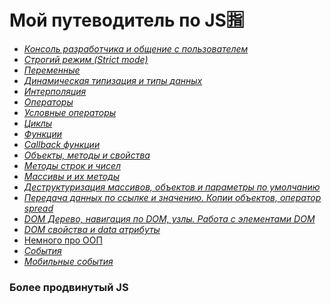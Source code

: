 # Мой путеводитель по JS🈯
- [*Консоль разработчика и общение с пользователем*](https://github.com/Aquariids/MyJS/blob/main/app/Programming/Basic%20js/Browser%20Methods%20and%20console.md 'Консоль разработчика и общение с пользователем')<br>
- [*Строгий режим (Strict mode)*](https://github.com/Aquariids/MyJS/blob/main/app/Programming/Basic%20js/use%20strict.md 'Строгий режим в js')<br>
- [*Переменные*](https://github.com/Aquariids/MyJS/blob/main/app/Programming/Basic%20js/Variables.md 'переменные')<br>
- [*Динамическая типизация и типы данных*](https://github.com/Aquariids/MyJS/blob/main/app/Programming/Basic%20js/Data%20types%20and%20dynamic%20typing.md 'Типы данных')<br>
- [*Интерполяция*](https://github.com/Aquariids/MyJS/blob/main/app/Programming/Basic%20js/Interpolation.md 'Интерполяция')<br>
- [*Операторы*](https://github.com/Aquariids/MyJS/blob/main/app/Programming/Basic%20js/Operators.md 'Операторы')<br>
- [*Условные операторы*](https://github.com/Aquariids/MyJS/blob/main/app/Programming/Basic%20js/if%20and%20switch.md 'Условные операторы')<br>
- [*Циклы*](https://github.com/Aquariids/MyJS/blob/main/app/Programming/Basic%20js/While%20and%20for.md 'Циклы')<br>
- [*Функции*](https://github.com/Aquariids/MyJS/blob/main/app/Programming/Basic%20js/Functions.md 'Функции')<br>
- [*Callback функции*](https://github.com/Aquariids/MyJS/blob/main/app/Programming/Basic%20js/Callback%20functions.md 'callback функции')<br>
- [*Объекты, методы и свойства*](https://github.com/Aquariids/MyJS/blob/main/app/Programming/Basic%20js/Objects%20and%20destructuring.md 'Объекты')<br>
- [*Методы строк и чисел*](https://github.com/Aquariids/MyJS/blob/main/app/Programming/Basic%20js/Methods%20on%20strings%20and%20numbers.md 'Методы строк и чисел')<br>
- [*Массивы и их методы*](https://github.com/Aquariids/MyJS/blob/main/app/Programming/Basic%20js/Arrays%20and%20Destructuring.md 'Методы')<br>
- [*Деструктуризация массивов, объектов и параметры по умолчанию*](https://github.com/Aquariids/MyJS/blob/main/app/Programming/Basic%20js/destr.md 'Деструктуризация')<br>
- [*Передача данных по ссылке и значению. Копии объектов, оператор spread*](https://github.com/Aquariids/MyJS/blob/main/app/Programming/Basic%20js/Copying%20objects%20and%20links.md 'данные по ссылке и значению, копии объектов, оператор spread')<br>
- [*DOM Дерево, навигация по DOM, узлы. Работа с элементами DOM*](https://github.com/Aquariids/MyJS/blob/main/app/Programming/Basic%20js/DOM%20HTML%20Elements.md 'DOM дерево')<br>
- [*DOM свойства и data атрибуты*]()<br>
- [Немного про ООП]()<br>
- [*События*]()<br>
- [*Мобильные события*]()<br>
### Более продвинутый JS
